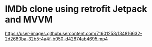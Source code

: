 # IMDb clone using retrofit Jetpack and MVVM
https://user-images.githubusercontent.com/71601253/134816632-2d2680ba-32b5-4a4f-b050-d42874ab4695.mp4
